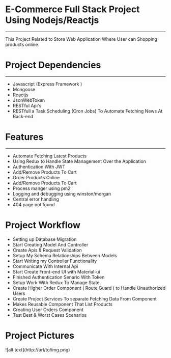# E-Commerce Full Stack Project Using Nodejs/Reactjs
<hr/>
This Project Related to Store Web Application Where User can Shopping products online.

# Project Dependencies
<hr/>
<ul>
<li>
Javascript (Express Framework )
</li>
<li>
Mongoose
</li>
<li>
Reactjs
</li>
<li>
JsonWebToken
</li>
<li>
RESTful Api's
</li>
<li>
RESTfull a Task Scheduling (Cron Jobs) To Automate Fetching News At Back-end
</li>
</ul>

# Features
<hr/>
<ul>
<li>
Automate Fetching Latest Products
</li>
<li>
Using Redux to Handle State Management Over the Application
</li>
<li>
Authentication With JWT
</li>
<li>
Add/Remove Products To Cart
</li>
<li>
Order Products Online
</li>
<li>
Add/Remove Products To Cart
</li>
  <li>
Process manger using pm2
  </li>
  <li>
Logging and debugging using winston/morgan</li>
  <li>
Central error handling
  </li>
   <li>
404 page not found  </li>
</ul>

# Project Workflow
</hr>
<ul>
<li>
Setting up Database Migration
</li>
<li>
Start Creating Model And Controller
</li>
<li>
Create Apis & Request Validation
</li>
<li>
Setup My Schema Relationships Between Models
</li>
<li>
Start Writing my Controller Functionality
</li>
<li>
Communicate With Internal Api 
</li>
<li>
Start Create Front-end UI with Material-ui
</li>
<li>
Finished Authentication Senario With Token
</li>
<li>
Setup Work With Redux To Manage State
</li>
<li>
Create Higher Order Component ( Route Guard ) to Handle Unauthorized Users
</li>
<li>
Create Project Services To separate Fetching Data From Component
</li>
<li>
Makes Reusable Component That List Products
</li>
<li>
Creating User Orders Component
</li>
<li>
Test Best & Worst Cases Scenarios
</li>
</ul>

# Project Pictures
</hr>
![alt text](http://url/to/img.png)
